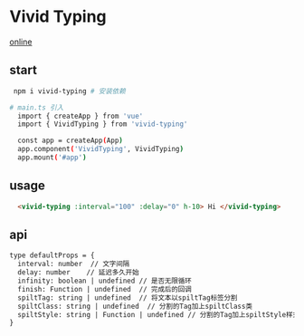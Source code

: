 # Vivid Typing

[online](http://www.hejian.club:8080/vivid-typing/)


## start

```bash
 npm i vivid-typing # 安装依赖

# main.ts 引入
  import { createApp } from 'vue'
  import { VividTyping } from 'vivid-typing'

  const app = createApp(App)
  app.component('VividTyping', VividTyping)
  app.mount('#app')
```

## usage

```markdown
  <vivid-typing :interval="100" :delay="0" h-10> Hi </vivid-typing>
```

## api

```markdown
type defaultProps = {
  interval: number  // 文字间隔
  delay: number    // 延迟多久开始
  infinity: boolean | undefined // 是否无限循环
  finish: Function | undefined  // 完成后的回调
  spiltTag: string | undefined  // 将文本以spiltTag标签分割
  spiltClass: string | undefined  // 分割的Tag加上spiltClass类
  spiltStyle: string | Function | undefined // 分割的Tag加上spiltStyle样式，支持函数可以正对每个分割的Tag独立的style 
}

```
